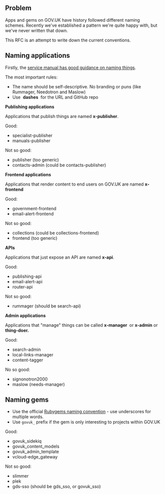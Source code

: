 ## Problem

Apps and gems on GOV.UK have history followed different naming schemes. Recently we've established a pattern we're quite happy with, but we've never written that down.

This RFC is an attempt to write down the current conventions.&nbsp;

## Naming applications

Firstly, the&nbsp;[service manual has good guidance on naming things](https://www.gov.uk/service-manual/design/naming-your-service).

The most important rules:

- The name should be self-descriptive. No&nbsp;branding or puns (like Rummager, Needotron and Maslow)&nbsp;
- Use&nbsp; **dashes** &nbsp;for the URL and GitHub repo

**Publishing applications**

Applications that publish things are named **x-publisher**.&nbsp;

Good:

- specialist-publisher
- manuals-publisher

Not so good:

- publisher (too generic)
- contacts-admin (could be contacts-publisher)

**Frontend applications**

Applications that render content to end users on GOV.UK are named **x-frontend**

Good:

- government-frontend
- email-alert-frontend

Not so good:

- collections (could be collections-frontend)
- frontend (too generic)

**APIs**

Applications that just expose an API are named **x-api**.&nbsp;

Good:

- publishing-api
- email-alert-api
- router-api

Not so good:

- rummager (should be search-api)

**Admin applications**

Applications that "manage" things can be called **x-manager&nbsp;** or **x-admin** or **thing-doer.**

Good:

- search-admin
- local-links-manager
- content-tagger

No so good:

- signonotron2000
- maslow (needs-manager)

## Naming gems

- Use the official [Rubygems naming convention](http://guides.rubygems.org/name-your-gem/) - use underscores for multiple words.
- Use `govuk_` prefix if the gem is only interesting to projects within GOV.UK

Good:

- govuk\_sidekiq
- govuk\_content\_models
- govuk\_admin\_template
- vcloud-edge\_gateway  
  

Not so good:

- slimmer
- plek
- gds-sso (should be gds\_sso, or govuk\_sso)


